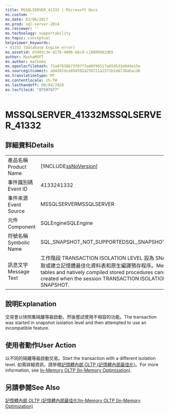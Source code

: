```yaml
---
title: MSSQLSERVER_41332 | Microsoft Docs
ms.custom: ''
ms.date: 03/06/2017
ms.prod: sql-server-2014
ms.reviewer: ''
ms.technology: supportability
ms.topic: conceptual
helpviewer_keywords:
- 41332 (Database Engine error)
ms.assetid: d3403c3e-d178-4006-b6c9-c18609562db5
author: MashaMSFT
ms.author: mathoma
ms.openlocfilehash: 72a87838673f07f7a40596517ab54533d944e15e
ms.sourcegitcommit: ad4d92dce894592a259721a1571b1d8736abacdb
ms.translationtype: MT
ms.contentlocale: zh-TW
ms.lasthandoff: 08/04/2020
ms.locfileid: "87597877"
---
```

# <a name="mssqlserver_41332"></a><span data-ttu-id="f83aa-102">MSSQLSERVER_41332</span><span class="sxs-lookup"><span data-stu-id="f83aa-102">MSSQLSERVER_41332</span></span>
    
## <a name="details"></a><span data-ttu-id="f83aa-103">詳細資料</span><span class="sxs-lookup"><span data-stu-id="f83aa-103">Details</span></span>  
  
|||  
|-|-|  
|<span data-ttu-id="f83aa-104">產品名稱</span><span class="sxs-lookup"><span data-stu-id="f83aa-104">Product Name</span></span>|[!INCLUDE[ssNoVersion](../../includes/ssnoversion-md.md)]|  
|<span data-ttu-id="f83aa-105">事件識別碼</span><span class="sxs-lookup"><span data-stu-id="f83aa-105">Event ID</span></span>|<span data-ttu-id="f83aa-106">41332</span><span class="sxs-lookup"><span data-stu-id="f83aa-106">41332</span></span>|  
|<span data-ttu-id="f83aa-107">事件來源</span><span class="sxs-lookup"><span data-stu-id="f83aa-107">Event Source</span></span>|<span data-ttu-id="f83aa-108">MSSQLSERVER</span><span class="sxs-lookup"><span data-stu-id="f83aa-108">MSSQLSERVER</span></span>|  
|<span data-ttu-id="f83aa-109">元件</span><span class="sxs-lookup"><span data-stu-id="f83aa-109">Component</span></span>|<span data-ttu-id="f83aa-110">SQLEngine</span><span class="sxs-lookup"><span data-stu-id="f83aa-110">SQLEngine</span></span>|  
|<span data-ttu-id="f83aa-111">符號名稱</span><span class="sxs-lookup"><span data-stu-id="f83aa-111">Symbolic Name</span></span>|<span data-ttu-id="f83aa-112">SQL_SNAPSHOT_NOT_SUPPORTED</span><span class="sxs-lookup"><span data-stu-id="f83aa-112">SQL_SNAPSHOT_NOT_SUPPORTED</span></span>|  
|<span data-ttu-id="f83aa-113">訊息文字</span><span class="sxs-lookup"><span data-stu-id="f83aa-113">Message Text</span></span>|<span data-ttu-id="f83aa-114">工作階段 TRANSACTION ISOLATION LEVEL 設為 SNAPSHOT 時，無法存取或建立記憶體最佳化資料表和原生編譯預存程序。</span><span class="sxs-lookup"><span data-stu-id="f83aa-114">Memory optimized tables and natively compiled stored procedures cannot be accessed or created when the session TRANSACTION ISOLATION LEVEL is set to SNAPSHOT.</span></span>|  
  
## <a name="explanation"></a><span data-ttu-id="f83aa-115">說明</span><span class="sxs-lookup"><span data-stu-id="f83aa-115">Explanation</span></span>  
 <span data-ttu-id="f83aa-116">交易會以快照集隔離等級啟動，然後嘗試使用不相容的功能。</span><span class="sxs-lookup"><span data-stu-id="f83aa-116">The transaction was started in snapshot isolation level and then attempted to use an incompatible feature.</span></span>  
  
## <a name="user-action"></a><span data-ttu-id="f83aa-117">使用者動作</span><span class="sxs-lookup"><span data-stu-id="f83aa-117">User Action</span></span>  
 <span data-ttu-id="f83aa-118">以不同的隔離等級啟動交易。</span><span class="sxs-lookup"><span data-stu-id="f83aa-118">Start the transaction with a different isolation level.</span></span> <span data-ttu-id="f83aa-119">如需詳細資訊，請參閱[記憶體內部 OLTP &#40;記憶體內部最佳化&#41;](../in-memory-oltp/in-memory-oltp-in-memory-optimization.md)。</span><span class="sxs-lookup"><span data-stu-id="f83aa-119">For more information, see [In-Memory OLTP &#40;In-Memory Optimization&#41;](../in-memory-oltp/in-memory-oltp-in-memory-optimization.md).</span></span>  
  
## <a name="see-also"></a><span data-ttu-id="f83aa-120">另請參閱</span><span class="sxs-lookup"><span data-stu-id="f83aa-120">See Also</span></span>  
 [<span data-ttu-id="f83aa-121">記憶體內部 OLTP &#40;記憶體內部最佳化&#41;</span><span class="sxs-lookup"><span data-stu-id="f83aa-121">In-Memory OLTP &#40;In-Memory Optimization&#41;</span></span>](../in-memory-oltp/in-memory-oltp-in-memory-optimization.md)  
  
  
